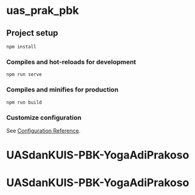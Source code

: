 # uas_prak_pbk

## Project setup
```
npm install
```

### Compiles and hot-reloads for development
```
npm run serve
```

### Compiles and minifies for production
```
npm run build
```

### Customize configuration
See [Configuration Reference](https://cli.vuejs.org/config/).
# UASdanKUIS-PBK-YogaAdiPrakoso
# UASdanKUIS-PBK-YogaAdiPrakoso
